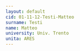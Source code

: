 ```yaml
---
layout: default 
cid: 01-11-12-Testi-Matteo
surname: Testi
name: Matteo
university: Univ. Trento
unita: ARES
---
```

